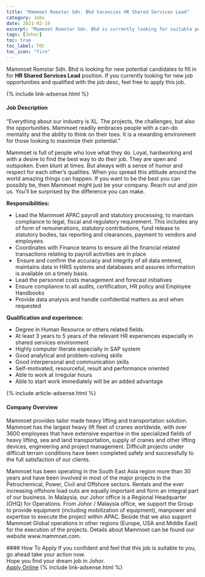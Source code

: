 ```yaml
---
title: "Mammoet Romstar Sdn. Bhd Vacancies HR Shared Services Lead" 
category: Jobs 
date: 2021-02-19 
excerpt: "Mammoet Romstar Sdn. Bhd is currently looking for suitable person to fill in the HR Shared Services Lead which based in Johor" 
tags: [Johor] 
toc: true 
toc_label: TOC 
toc_icon: "fire" 
--- 
```


<p>Mammoet Romstar Sdn. Bhd is looking for new potential candidates to fill in for <b>HR Shared Services Lead</b> position. If you currently looking for new job opportunities and qualified with the job desc, feel free to apply this job.
</p>{% include link-adsense.html %} 
<div><div><h4>Job Description</h4></div><div><div><span><div><p>&#8220;Everything about our industry is XL. The projects, the challenges, but also the opportunities. Mammoet readily embraces people with a can-do mentality and the ability to think on their toes. It is a rewarding environment for those looking to maximize their potential.&#8221;</p><p>Mammoet is full of people who love what they do. Loyal, hardworking and with a desire to find the best way to do their job. They are open and outspoken. Even blunt at times. But always with a sense of humor and respect for each other&#8217;s qualities. When you spread this attitude around the world amazing things can happen. If you want to be the best you can possibly be, then Mammoet might just be your company. Reach out and join us. You&#8217;ll be surprised by the difference you can make.</p><p><strong>Responsibilities:</strong></p><ul><li>Lead the Mammoet APAC payroll and statutory processing, to maintain compliance to legal, fiscal and regulatory requirement. This includes any of form of remunerations, statutory contributions, fund release to statutory bodies, tax reporting and clearances, payment to vendors and employees.</li><li>Coordinates with Finance teams to ensure all the financial related transactions relating to payroll activities are in place</li><li>&#160;Ensure and confirm the accuracy and integrity of all data entered, maintains data in HRIS systems and databases and assures information is available on a timely basis.</li><li>Lead the personnel costs management and forecast initiatives</li><li>Ensure compliance to all audits, certification, HR policy and Employee Handbooks</li><li>Provide data analysis and handle confidential matters as and when requested&#160;</li></ul><p><strong>Qualification and experience:</strong></p><ul><li>Degree in Human Resource or others related fields.</li><li>At least 3 years to 5 years of the relevant HR experiences especially in shared services environment</li><li>Highly computer literate especially in SAP system</li><li>Good analytical and problem-solving skills</li><li>Good interpersonal and communication skills</li><li>Self-motivated, resourceful, result and performance oriented</li><li>Able to work at irregular hours</li><li>Able to start work immediately will be an added advantage</li></ul></div></span></div></div></div> 
{% include article-adsense.html %} 
<div><div><h4>Company Overview</h4></div><div><div><span><div><p>Mammoet provides tailor made heavy lifting and transportation solution. Mammoet has the largest heavy lift fleet of cranes worldwide, with over 3600 employees that have extensive expertise in the specialized fields of heavy lifting, sea and land transportation, supply of cranes and other lifting devices, engineering and project management. Difficult projects under difficult terrain conditions have been completed safely and successfully to the full satisfaction of our clients.</p><p>Mammoet has been operating in the South East Asia region more than 30 years and have been involved in most of the major projects in the Petrochemical, Power, Civil and Offshore sectors. Rentals and the ever increasing offshore load outs are equally important and form an integral part of our business. In Malaysia, our Johor office is a Regional Headquarter (OHQ) for Operations. From Johor / Malaysia office, we support the Group to provide equipment (including mobilization of equipment), manpower and expertise to execute the project within APAC. Beside that we also support Mammoet Global operations in other regions (Europe, USA and Middle East) for the execution of the projects. Details about Mammoet can be found our website www.mammoet.com.</p></div></span></div></div></div> 
#### How To Apply 
If you confident and feel that this job is suitable to you, go ahead take your action now. <br/> 
Hope you find your dream job in Johor. <br/> 
<a href="https://www.jobstreet.com.my/en/job/hr-shared-services-lead-4486606?jobId=jobstreet-my-job-4486606&" class="btn btn--info" target="_blank" rel="nofollow noopenner">Apply Online</a> 
{% include link-adsense.html %} 